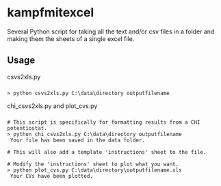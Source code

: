 # kampfmitexcel

Several Python script for taking all the text and/or csv files in a folder and making them the sheets of a single excel file.  


## Usage

csvs2xls.py
###
	> python csvs2xls.py C:\data\directory outputfilename
  	
chi_csvs2xls.py and plot_cvs.py
###
    # This script is specifically for formatting results from a CHI potentiostat.
	> python chi_csvs2xls.py C:\data\directory outputfilename	 
     Your file has been saved in the data folder.

    # This will also add a template 'instructions' sheet to the file.

    # Modify the 'instructions' sheet to plot what you want.
	> python plot_cvs.py C:\data\directory\outputfilename.xls	
     Your CVs have been plotted.


	
